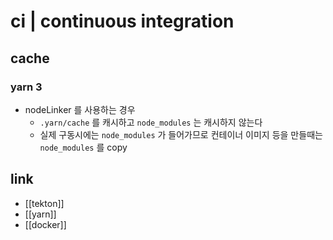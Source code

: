 # ci | continuous integration

## cache
### yarn 3
- nodeLinker 를 사용하는 경우
  - `.yarn/cache` 를 캐시하고 `node_modules` 는 캐시하지 않는다
  - 실제 구동시에는 `node_modules` 가 들어가므로 컨테이너 이미지 등을 만들때는 `node_modules` 를 copy

## link
- [[tekton]]
- [[yarn]]
- [[docker]]
